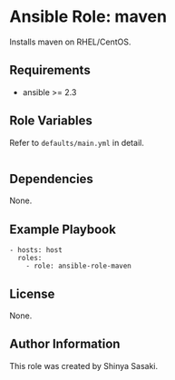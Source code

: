 # Ansible Role: maven

Installs maven on RHEL/CentOS.

## Requirements

- ansible >= 2.3

## Role Variables
Refer to `defaults/main.yml` in detail.
```
```

## Dependencies

None.

## Example Playbook
```
- hosts: host
  roles:
    - role: ansible-role-maven
```

## License

None.

## Author Information

This role was created by Shinya Sasaki.
